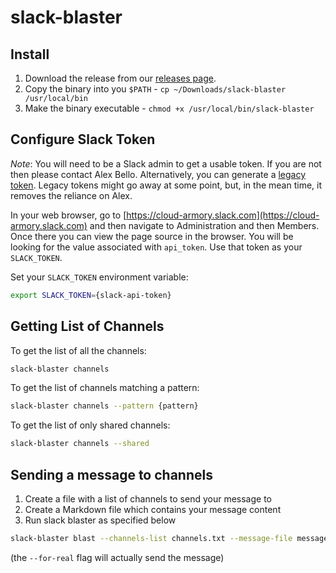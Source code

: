 # slack-blaster

## Install

1. Download the release from our [releases page](https://github.com/armory-io/slack-blaster/releases).
2. Copy the binary into you `$PATH` - `cp ~/Downloads/slack-blaster /usr/local/bin`
3. Make the binary executable - `chmod +x /usr/local/bin/slack-blaster`

## Configure Slack Token

*Note*: You will need to be a Slack admin to get a usable token. If you are
not then please contact Alex Bello. Alternatively, you can generate a [legacy token](https://slack.com/help/articles/215770388). Legacy tokens might go away at some point, but, in the mean time, it removes the reliance on Alex.

In your web browser, go to [https://cloud-armory.slack.com](https://cloud-armory.slack.com)
and then navigate to Administration and then Members. Once there you can view the page
source in the browser. You will be looking for the value associated with `api_token`.
Use that token as your `SLACK_TOKEN`.

Set your `SLACK_TOKEN` environment variable:

```bash
export SLACK_TOKEN={slack-api-token}
```

## Getting List of Channels

To get the list of all the channels:

```bash
slack-blaster channels
```

To get the list of channels matching a pattern:

```bash
slack-blaster channels --pattern {pattern}
```

To get the list of only shared channels:

```bash
slack-blaster channels --shared
```

## Sending a message to channels

1. Create a file with a list of channels to send your message to
2. Create a Markdown file which contains your message content
3. Run slack blaster as specified below

```bash
slack-blaster blast --channels-list channels.txt --message-file message.md --for-real
```

(the `--for-real` flag will actually send the message)

